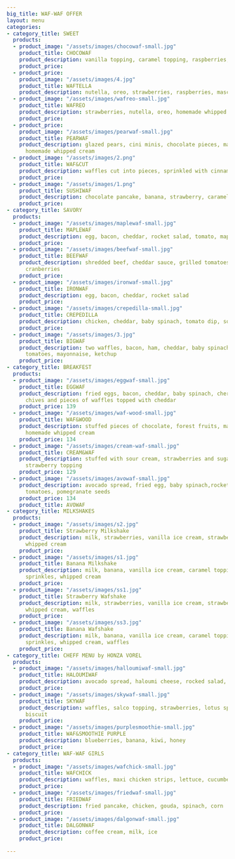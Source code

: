 ```yaml
---
big_title: WAF-WAF OFFER
layout: menu
categories:
- category_title: SWEET
  products:
  - product_image: "/assets/images/chocowaf-small.jpg"
    product_title: CHOCOWAF
    product_description: vanilla topping, caramel topping, raspberries, nuts
    product_price: 
  - product_price: 
    product_image: "/assets/images/4.jpg"
    product_title: WAFTELLA
    product_description: nutella, oreo, strawberries, raspberries, mascarpone
  - product_image: "/assets/images/wafreo-small.jpg"
    product_title: WAFREO
    product_description: strawberries, nutella, oreo, homemade whipped cream
    product_price: 
  - product_price: 
    product_image: "/assets/images/pearwaf-small.jpg"
    product_title: PEARWAF
    product_description: glazed pears, cini minis, chocolate pieces, maple syrup,
      homemade whipped cream
  - product_image: "/assets/images/2.png"
    product_title: WAF&CUT
    product_description: waffles cut into pieces, sprinkled with cinnamon sugar, nutella
    product_price: 
  - product_image: "/assets/images/1.png"
    product_title: SUSHIWAF
    product_description: chocolate pancake, banana, strawberry, caramel topping, coconut
    product_price: 
- category_title: SAVORY
  products:
  - product_image: "/assets/images/maplewaf-small.jpg"
    product_title: MAPLEWAF
    product_description: egg, bacon, cheddar, rocket salad, tomato, maple syrup
    product_price: 
  - product_image: "/assets/images/beefwaf-small.jpg"
    product_title: BEEFWAF
    product_description: shredded beef, cheddar sauce, grilled tomatoes, onions, salad,
      cranberries
    product_price: 
  - product_image: "/assets/images/ironwaf-small.jpg"
    product_title: IRONWAF
    product_description: egg, bacon, cheddar, rocket salad
    product_price: 
  - product_image: "/assets/images/crepedilla-small.jpg"
    product_title: CREPEDILLA
    product_description: chicken, cheddar, baby spinach, tomato dip, sour cream
    product_price: 
  - product_image: "/assets/images/3.jpg"
    product_title: BIGWAF
    product_description: two waffles, bacon, ham, cheddar, baby spinach, rocked salad,
      tomatoes, mayonnaise, ketchup
    product_price: 
- category_title: BREAKFEST
  products:
  - product_image: "/assets/images/eggwaf-small.jpg"
    product_title: EGGWAF
    product_description: fried eggs, bacon, cheddar, baby spinach, cherry tomatoes,
      chives and pieces of waffles topped with cheddar
    product_price: 139
  - product_image: "/assets/images/waf-wood-small.jpg"
    product_title: WAF&WOOD
    product_description: stuffed pieces of chocolate, forest fruits, maple syrup,
      homemade whipped cream
    product_price: 134
  - product_image: "/assets/images/cream-waf-small.jpg"
    product_title: CREAM&WAF
    product_description: stuffed with sour cream, strawberries and sugar, topped with
      strawberry topping
    product_price: 129
  - product_image: "/assets/images/avowaf-small.jpg"
    product_description: avocado spread, fried egg, baby spinach,rocket salad, cherry
      tomatoes, pomegranate seeds
    product_price: 134
    product_title: AVOWAF
- category_title: MILKSHAKES
  products:
  - product_image: "/assets/images/s2.jpg"
    product_title: Strawberry Milkshake
    product_description: milk, strawberries, vanilla ice cream, strawberry topping,
      whipped cream
    product_price: 
  - product_image: "/assets/images/s1.jpg"
    product_title: Banana Milkshake
    product_description: milk, banana, vanilla ice cream, caramel topping, colored
      sprinkles, whipped cream
    product_price: 
  - product_image: "/assets/images/ss1.jpg"
    product_title: Strawberry Wafshake
    product_description: milk, strawberries, vanilla ice cream, strawberry topping,
      whipped cream, waffles
    product_price: 
  - product_image: "/assets/images/ss3.jpg"
    product_title: Banana Wafshake
    product_description: milk, banana, vanilla ice cream, caramel topping, colored
      sprinkles, whipped cream, waffles
    product_price: 
- category_title: CHEFF MENU by HONZA VOREL
  products:
  - product_image: "/assets/images/halloumiwaf-small.jpg"
    product_title: HALOUMIWAF
    product_description: avocado spread, haloumi cheese, rocked salad, tomato
    product_price: 
  - product_image: "/assets/images/skywaf-small.jpg"
    product_title: SKYWAF
    product_description: waffles, salco topping, strawberries, lotus sprinkles and
      biscuit
    product_price: 
  - product_image: "/assets/images/purplesmoothie-small.jpg"
    product_title: WAF&SMOOTHIE PURPLE
    product_description: blueberries, banana, kiwi, honey
    product_price: 
- category_title: WAF-WAF GIRLS
  products:
  - product_image: "/assets/images/wafchick-small.jpg"
    product_title: WAFCHICK
    product_description: waffles, maxi chicken strips, lettuce, cucumber, mayonnaise
    product_price: 
  - product_image: "/assets/images/friedwaf-small.jpg"
    product_title: FRIEDWAF
    product_description: fried pancake, chicken, gouda, spinach, corn
    product_price: 
  - product_image: "/assets/images/dalgonwaf-small.jpg"
    product_title: DALGONWAF
    product_description: coffee cream, milk, ice
    product_price: 

---
```

